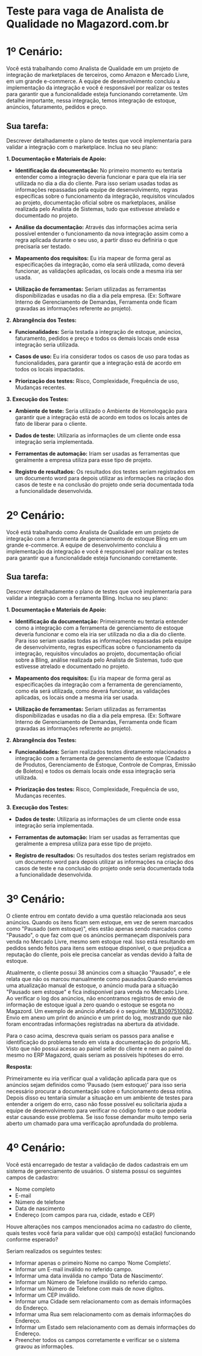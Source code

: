 # Teste para vaga de Analista de Qualidade no Magazord.com.br

# 1º Cenário:

Você está trabalhando como Analista de Qualidade em um projeto de integração de marketplaces de terceiros, como Amazon e Mercado Livre, em um grande e-commerce. A equipe de desenvolvimento concluiu a implementação da integração e você é responsável por realizar os testes para garantir que a funcionalidade esteja funcionando corretamente.
Um detalhe importante, nessa integração, temos integração de estoque, anúncios, faturamento, pedidos e preço.

## Sua tarefa:

Descrever detalhadamente o plano de testes que você implementaria para validar a integração com o marketplace. Inclua no seu plano:

**1. Documentação e Materiais de Apoio:**

  - **Identificação da documentação:** No primeiro momento eu tentaria entender como a integração deveria funcionar e para que ela iria ser utilizada no dia a dia do cliente. Para isso seriam usadas todas as informações repassadas pela equipe de desenvolvimento, regras específicas sobre o funcionamento da integração, requisitos vinculados ao projeto, documentação oficial sobre os marketplaces, análise realizada pelo Analista de Sistemas, tudo que estivesse atrelado e documentado no projeto.

  - **Análise da documentação:** Através das informações acima seria possível entender o funcionamento da nova integração assim como a regra aplicada durante o seu uso, a partir disso eu definiria o que precisaria ser testado.

  - **Mapeamento dos requisitos:** Eu iria mapear de forma geral as especificações da integração, como ela será utilizada, como deverá funcionar, as validações aplicadas, os locais onde a mesma iria ser usada. 

  - **Utilização de ferramentas:** Seriam utilizadas as ferramentas disponibilizadas e usadas no dia a dia pela empresa. (Ex: Software Interno de Gerenciamento de Demandas, Ferramenta onde ficam gravadas as informações referente ao projeto).

**2. Abrangência dos Testes:**

  - **Funcionalidades:** Seria testada a integração de estoque, anúncios, faturamento, pedidos e preço e todos os demais locais onde essa integração seria utilizada.

  - **Casos de uso:** Eu iria considerar todos os casos de uso para todas as funcionalidades, para garantir que a integração está  de acordo em todos os locais impactados.

  - **Priorização dos testes:** Risco, Complexidade, Frequência de uso, Mudanças recentes.

**3. Execução dos Testes:**

  - **Ambiente de teste:** Seria utilizado o Ambiente de Homologação para garantir que a integração está de acordo em todos os locais antes de fato de liberar para o cliente.

  - **Dados de teste:** Utilizaria as informações de um cliente onde essa integração seria  implementada.

  - **Ferramentas de automação:** Iriam ser usadas as ferramentas que geralmente a empresa utiliza para esse tipo de projeto.

  - **Registro de resultados:** Os resultados dos testes seriam registrados em um documento word para depois utilizar as informações na criação dos casos de teste e na conclusão do projeto onde seria documentada toda a funcionalidade desenvolvida.

# 2º Cenário:

Você está trabalhando como Analista de Qualidade em um projeto de integração com a ferramenta de gerenciamento de estoque Bling em um grande e-commerce. A equipe de desenvolvimento concluiu a implementação da integração e você é responsável por realizar os testes para garantir que a funcionalidade esteja funcionando corretamente.

## Sua tarefa:

Descrever detalhadamente o plano de testes que você implementaria para validar a integração com a ferramenta Bling. Inclua no seu plano:

**1. Documentação e Materiais de Apoio:**

  - **Identificação da documentação:** Primeiramente eu tentaria entender como a integração com a ferramenta de gerenciamento de estoque deveria funcionar e como ela iria ser utilizada no dia a dia do cliente. Para isso seriam usadas todas as informações repassadas pela equipe de desenvolvimento, regras específicas sobre o funcionamento da integração, requisitos vinculados ao projeto, documentação oficial sobre a Bling, análise realizada pelo Analista de Sistemas, tudo que estivesse atrelado e documentado no projeto.

  - **Mapeamento dos requisitos:** Eu iria mapear de forma geral as especificações da integração com a ferramenta de gerenciamento, como ela será utilizada, como deverá funcionar, as validações aplicadas, os locais onde a mesma iria ser usada. 

  - **Utilização de ferramentas:** Seriam utilizadas as ferramentas disponibilizadas e usadas no dia a dia pela empresa. (Ex: Software Interno de Gerenciamento de Demandas, Ferramenta onde ficam gravadas as informações referente ao projeto).

**2. Abrangência dos Testes:**

  - **Funcionalidades:** Seriam realizados testes diretamente relacionados a integração com a ferramenta de gerenciamento de estoque (Cadastro de Produtos, Gerenciamento de Estoque, Controle de Compras, Emissão de Boletos) e todos os demais locais onde essa integração seria utilizada.

  - **Priorização dos testes:** Risco, Complexidade, Frequência de uso, Mudanças recentes.

**3. Execução dos Testes:**

  - **Dados de teste:** Utilizaria as informações de um cliente onde essa integração seria  implementada.

  - **Ferramentas de automação:** Iriam ser usadas as ferramentas que geralmente a empresa utiliza para esse tipo de projeto.

  - **Registro de resultados:** Os resultados dos testes seriam registrados em um documento word para depois utilizar as informações na criação dos casos de teste e na conclusão do projeto onde seria documentada toda a funcionalidade desenvolvida.

# 3º Cenário:

O cliente entrou em contato devido a uma questão relacionada aos seus anúncios. Quando os itens ficam sem estoque, em vez de serem marcados como "Pausado (sem estoque)", eles estão apenas sendo marcados como "Pausado", o que faz com que os anúncios permaneçam disponíveis para venda no Mercado Livre, mesmo sem estoque real. Isso está resultando em pedidos sendo feitos para itens sem estoque disponível, o que prejudica a reputação do cliente, pois ele precisa cancelar as vendas devido à falta de estoque.

Atualmente, o cliente possui 38 anúncios com a situação "Pausado", e ele relata que não os marcou manualmente como pausados.Quando enviamos uma atualização manual de estoque, o anúncio muda para a situação "Pausado sem estoque" e fica indisponível para venda no Mercado Livre.
Ao verificar o log dos anúncios, não encontramos registros de envio de informação de estoque igual a zero quando o estoque se esgota no Magazord.
Um exemplo de anúncio afetado é o seguinte: [MLB3097510082](https://produto.mercadolivre.com.br/MLB-3097510082-escultura-em-pedra-pirita-com-cupula-de-acrilico-_JM).
Envio em anexo um print do anúncio e um print do log, mostrando que não foram encontradas informações registradas na abertura da atividade.

Para o caso acima, descreva quais seriam os passos para analise e identificação do problema tendo em vista a documentação do próprio ML. Visto que não possui acesso ao painel seller do cliente e nem ao painel do mesmo no ERP Magazord, quais seriam as possíveis hipóteses do erro.


**Resposta:**

Primeiramente eu iria verificar qual a validação aplicada para que os anúncios sejam definidos como ‘Pausado (sem estoque)’ para isso seria necessário procurar a documentação sobre o funcionamento dessa rotina. Depois disso eu tentaria simular a situação em um ambiente de testes para entender a origem do erro, caso não fosse possível eu solicitaria ajuda a equipe de desenvolvimento para verificar no código fonte o que poderia estar causando esse problema. Se isso fosse demandar muito tempo seria aberto um chamado para uma verificação aprofundada do problema.

# 4º Cenário:

Você está encarregado de testar a validação de dados cadastrais em um sistema de gerenciamento de usuários. O sistema possui os seguintes campos de cadastro:

- Nome completo
- E-mail
- Número de telefone
- Data de nascimento
- Endereço (com campos para rua, cidade, estado e CEP)

Houve alterações nos campos mencionados acima no cadastro do cliente, quais testes você faria para validar que o(s) campo(s) esta(ão) funcionando conforme esperado?

Seriam realizados os seguintes testes:

- Informar apenas o primeiro Nome no campo ‘Nome Completo’.
- Informar um E-mail inválido no referido campo.
- Informar uma data inválida no campo ‘Data de Nascimento’.
- Informar um Número de Telefone inválido no referido campo.
- Informar um Número de Telefone com mais de nove dígitos.
- Informar um CEP inválido.
- Informar uma Cidade sem relacionamento com as demais informações do Endereço.
- Informar uma Rua sem relacionamento com as demais informações do Endereço.
- Informar um Estado sem relacionamento com as demais informações do Endereço.
- Preencher todos os campos corretamente e verificar se o sistema gravou as informações.
